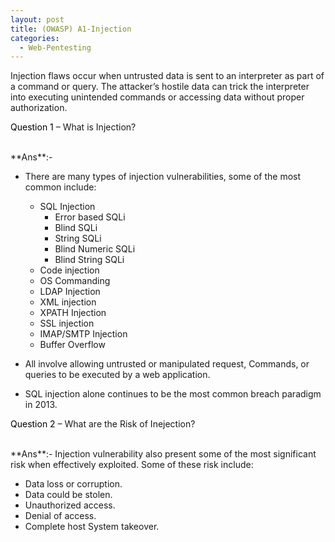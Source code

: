 ```yaml
---
layout: post
title: (OWASP) A1-Injection
categories:
  - Web-Pentesting
---
```


<p>Injection flaws occur when untrusted data is sent to an interpreter as part of a command or query.
The attacker’s hostile data can trick the interpreter into executing unintended commands or accessing data without proper authorization.</p>

<p Class="message">
  <font color="Black">Question 1</font> – What is Injection?
</p>
<br>**Ans**:- 

* There are many types of injection vulnerabilities, some of the most common include:
  * SQL Injection
    * Error based SQLi
    * Blind SQLi
    * String SQLi
    * Blind Numeric SQLi
    * Blind String SQLi
  * Code injection
  * OS Commanding
  * LDAP Injection
  * XML injection
  * XPATH Injection
  * SSL injection
  * IMAP/SMTP Injection
  * Buffer Overflow
  
* All involve allowing untrusted or manipulated request, Commands, or queries to be executed by a web application.
* SQL injection alone continues to be the most common breach paradigm in 2013.

<p Class="message">
  <font color="Black">Question 2</font> – What are the Risk of Inejection?
</p>
<br>**Ans**:- Injection vulnerability also present some of the most significant risk when effectively exploited. Some of these risk include:

* Data loss or corruption.
* Data could be stolen.
* Unauthorized access.
* Denial of access.
* Complete host System takeover.

